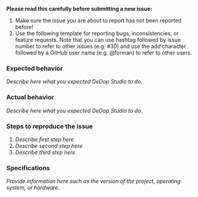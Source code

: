**Please read this carefully before submitting a new issue:**

1. Make sure the issue you are about to report has not been reported before! 
2. Use the following template for reporting bugs, inconsistencies, or feature 
   requests. Note that you can use hashtag followed by issue number to refer 
   to other issues (e.g. #30) and use the add character followed by a GitHub 
   user name (e.g. @forman) to refer to other users.   

### Expected behavior

*Describe here what you expected DeDop Studio to do.*

### Actual behavior

*Describe here what you expected DeDop Studio to do.*

### Steps to reproduce the issue

1. *Describe first step here* 
2. *Describe second step here* 
3. *Describe third step here* 

### Specifications 

*Provide information here such as the version of the project, operating system, 
or hardware.*
